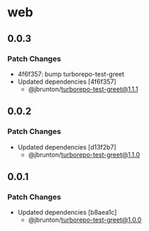 # web

## 0.0.3

### Patch Changes

- 4f6f357: bump turborepo-test-greet
- Updated dependencies [4f6f357]
  - @jbrunton/turborepo-test-greet@1.1.1

## 0.0.2

### Patch Changes

- Updated dependencies [d13f2b7]
  - @jbrunton/turborepo-test-greet@1.1.0

## 0.0.1

### Patch Changes

- Updated dependencies [b8aea1c]
  - @jbrunton/turborepo-test-greet@1.0.0
